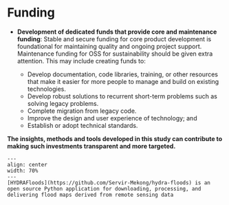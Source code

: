 # Funding

- **Development of dedicated funds that provide core and maintenance funding**: Stable and secure funding for core product development is foundational for maintaining quality and ongoing project support. Maintenance funding for OSS for sustainability should be given extra attention. This may include creating funds to: 

  - Develop documentation, code libraries, training, or other resources that make it easier for more people to manage and build on existing technologies. 
  - Develop robust solutions to recurrent short-term problems such as solving legacy problems. 
  - Complete migration from legacy code. 
  - Improve the design and user experience of technology; and 
  - Establish or adopt technical standards. 

**The insights, methods and tools developed in this study can contribute to making such investments transparent and more targeted.**

```{figure} ../images/hydra_floods.png
---
align: center
width: 70%
---
[HYDRAFloods](https://github.com/Servir-Mekong/hydra-floods) is an open source Python application for downloading, processing, and delivering flood maps derived from remote sensing data
```